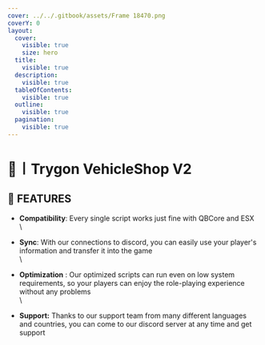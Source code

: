 ```yaml
---
cover: ../../.gitbook/assets/Frame 18470.png
coverY: 0
layout:
  cover:
    visible: true
    size: hero
  title:
    visible: true
  description:
    visible: true
  tableOfContents:
    visible: true
  outline:
    visible: true
  pagination:
    visible: true
---
```


# 🚗〡Trygon VehicleShop V2

## 💎 FEATURES

* **Compatibility**: Every single script works just fine with QBCore and ESX\
  \

* **Sync**: With our connections to discord, you can easily use your player's information and transfer it into the game\
  \

* **Optimization** : Our optimized scripts can run even on low system requirements, so your players can enjoy the role-playing experience without any problems\
  \

* **Support:** Thanks to our support team from many different languages and countries, you can come to our discord server at any time and get support
